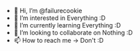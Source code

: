 - 👋 Hi, I’m @failurecookie
- 👀 I’m interested in Everything :D
- 🌱 I’m currently learning Everything :D
- 💞️ I’m looking to collaborate on Nothing :D
- 📫 How to reach me -> Don't :D



